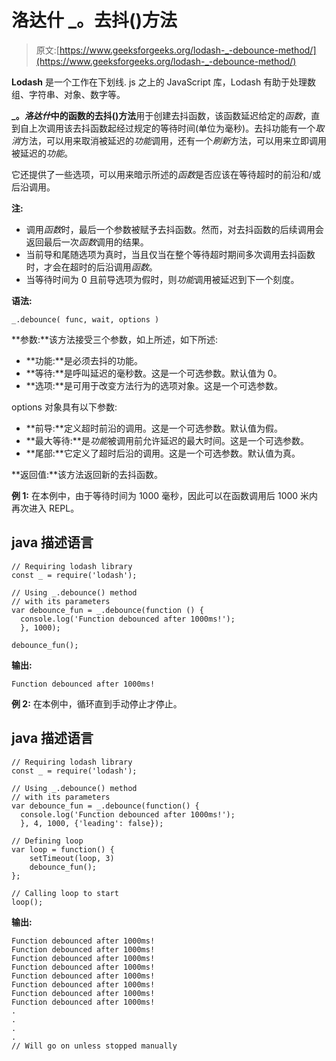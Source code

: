 # 洛达什 _。去抖()方法

> 原文:[https://www.geeksforgeeks.org/lodash-_-debounce-method/](https://www.geeksforgeeks.org/lodash-_-debounce-method/)

**Lodash** 是一个工作在下划线. js 之上的 JavaScript 库，Lodash 有助于处理数组、字符串、对象、数字等。

**_。*洛达什*中的函数的去抖()方法**用于创建去抖函数，该函数延迟给定的*函数*，直到自上次调用该去抖函数起经过规定的等待时间(单位为毫秒)。去抖功能有一个*取消*方法，可以用来取消被延迟的*功能*调用，还有一个*刷新*方法，可以用来立即调用被延迟的*功能*。

它还提供了一些选项，可以用来暗示所述的*函数*是否应该在等待超时的前沿和/或后沿调用。

**注:**

*   调用*函数*时，最后一个参数被赋予去抖函数。然而，对去抖函数的后续调用会返回最后一次*函数*调用的结果。
*   当前导和尾随选项为真时，当且仅当在整个等待超时期间多次调用去抖函数时，才会在超时的后沿调用*函数*。
*   当等待时间为 0 且前导选项为假时，则*功能*调用被延迟到下一个刻度。

**语法:**

```
_.debounce( func, wait, options )

```

**参数:**该方法接受三个参数，如上所述，如下所述:

*   **功能:**是必须去抖的功能。
*   **等待:**是呼叫延迟的毫秒数。这是一个可选参数。默认值为 0。
*   **选项:**是可用于改变方法行为的选项对象。这是一个可选参数。

options 对象具有以下参数:

*   **前导:**定义超时前沿的调用。这是一个可选参数。默认值为假。
*   **最大等待:**是*功能*被调用前允许延迟的最大时间。这是一个可选参数。
*   **尾部:**它定义了超时后沿的调用。这是一个可选参数。默认值为真。

**返回值:**该方法返回新的去抖函数。

**例 1:** 在本例中，由于等待时间为 1000 毫秒，因此可以在函数调用后 1000 米内再次进入 REPL。

## java 描述语言

```
// Requiring lodash library
const _ = require('lodash');

// Using _.debounce() method
// with its parameters
var debounce_fun = _.debounce(function () {
  console.log('Function debounced after 1000ms!');
  }, 1000);

debounce_fun();
```

**输出:**

```
Function debounced after 1000ms!

```

**例 2:** 在本例中，循环直到手动停止才停止。

## java 描述语言

```
// Requiring lodash library
const _ = require('lodash');

// Using _.debounce() method
// with its parameters
var debounce_fun = _.debounce(function() {
  console.log('Function debounced after 1000ms!');
  }, 4, 1000, {'leading': false});

// Defining loop
var loop = function() {
    setTimeout(loop, 3)
    debounce_fun();
};

// Calling loop to start
loop();
```

**输出:**

```
Function debounced after 1000ms!
Function debounced after 1000ms!
Function debounced after 1000ms!
Function debounced after 1000ms!
Function debounced after 1000ms!
Function debounced after 1000ms!
Function debounced after 1000ms!
Function debounced after 1000ms!
.
.
.
.
// Will go on unless stopped manually

```